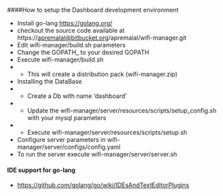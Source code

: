 ####How to setup the  Dashboard development environment

* Install go-lang https://golang.org/
* checkout the source code available at https://apremalal@bitbucket.org/apremalal/wifi-manager.git	
* Edit wifi-manager/build.sh parameters
* Change the GOPATH_ to your desired GOPATH
* Execute wifi-manager/build.sh 
* * This will create a distribution pack (wifi-manager.zip)
* Installing the DataBase
* * Create a Db with name ‘dashboard’
* * Update the wifi-manager/server/resources/scripts/setup_config.sh with your mysql parameters
* * Execute wifi-manager/server/resources/scripts/setup.sh
* Configure server parameters in  wifi-manager/server/configs/config.yaml
* To run the server execute wifi-manager/server/server.sh

#### IDE support for go-lang

* https://github.com/golang/go/wiki/IDEsAndTextEditorPlugins